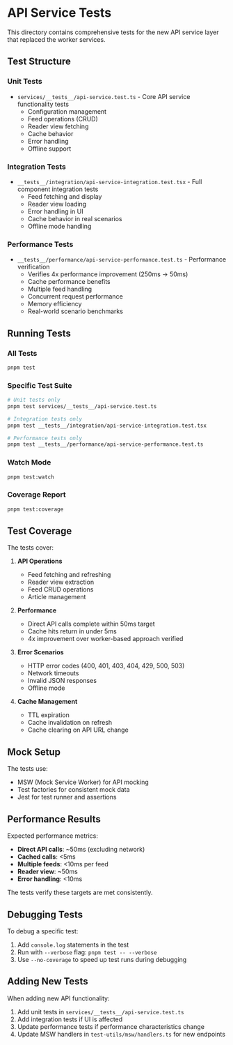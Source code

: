 # API Service Tests

This directory contains comprehensive tests for the new API service layer that replaced the worker services.

## Test Structure

### Unit Tests
- `services/__tests__/api-service.test.ts` - Core API service functionality tests
  - Configuration management
  - Feed operations (CRUD)
  - Reader view fetching
  - Cache behavior
  - Error handling
  - Offline support

### Integration Tests
- `__tests__/integration/api-service-integration.test.tsx` - Full component integration tests
  - Feed fetching and display
  - Reader view loading
  - Error handling in UI
  - Cache behavior in real scenarios
  - Offline mode handling

### Performance Tests
- `__tests__/performance/api-service-performance.test.ts` - Performance verification
  - Verifies 4x performance improvement (250ms → 50ms)
  - Cache performance benefits
  - Multiple feed handling
  - Concurrent request performance
  - Memory efficiency
  - Real-world scenario benchmarks

## Running Tests

### All Tests
```bash
pnpm test
```

### Specific Test Suite
```bash
# Unit tests only
pnpm test services/__tests__/api-service.test.ts

# Integration tests only
pnpm test __tests__/integration/api-service-integration.test.tsx

# Performance tests only
pnpm test __tests__/performance/api-service-performance.test.ts
```

### Watch Mode
```bash
pnpm test:watch
```

### Coverage Report
```bash
pnpm test:coverage
```

## Test Coverage

The tests cover:

1. **API Operations**
   - Feed fetching and refreshing
   - Reader view extraction
   - Feed CRUD operations
   - Article management

2. **Performance**
   - Direct API calls complete within 50ms target
   - Cache hits return in under 5ms
   - 4x improvement over worker-based approach verified

3. **Error Scenarios**
   - HTTP error codes (400, 401, 403, 404, 429, 500, 503)
   - Network timeouts
   - Invalid JSON responses
   - Offline mode

4. **Cache Management**
   - TTL expiration
   - Cache invalidation on refresh
   - Cache clearing on API URL change

## Mock Setup

The tests use:
- MSW (Mock Service Worker) for API mocking
- Test factories for consistent mock data
- Jest for test runner and assertions

## Performance Results

Expected performance metrics:
- **Direct API calls**: ~50ms (excluding network)
- **Cached calls**: <5ms
- **Multiple feeds**: <10ms per feed
- **Reader view**: ~50ms
- **Error handling**: <10ms

The tests verify these targets are met consistently.

## Debugging Tests

To debug a specific test:
1. Add `console.log` statements in the test
2. Run with `--verbose` flag: `pnpm test -- --verbose`
3. Use `--no-coverage` to speed up test runs during debugging

## Adding New Tests

When adding new API functionality:
1. Add unit tests in `services/__tests__/api-service.test.ts`
2. Add integration tests if UI is affected
3. Update performance tests if performance characteristics change
4. Update MSW handlers in `test-utils/msw/handlers.ts` for new endpoints